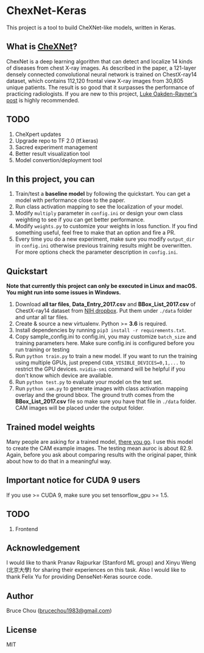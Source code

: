 # ChexNet-Keras
This project is a tool to build CheXNet-like models, written in Keras.

## What is [CheXNet](https://arxiv.org/pdf/1711.05225.pdf)?
ChexNet is a deep learning algorithm that can detect and localize 14 kinds of diseases from chest X-ray images. As described in the paper, a 121-layer densely connected convolutional neural network is trained on ChestX-ray14 dataset, which contains 112,120 frontal view X-ray images from 30,805 unique patients. The result is so good that it surpasses the performance of practicing radiologists. If you are new to this project, [Luke Oakden-Rayner's post](https://lukeoakdenrayner.wordpress.com/2017/12/18/the-chestxray14-dataset-problems/) is highly recommended.

## TODO
1. CheXpert updates
2. Upgrade repo to TF 2.0 (tf.keras)
3. Sacred experiment management
4. Better result visualization tool
5. Model convertion/deployment tool

## In this project, you can
1. Train/test a **baseline model** by following the quickstart. You can get a model with performance close to the paper.
2. Run class activation mapping to see the localization of your model.
3. Modify `multiply` parameter in `config.ini` or design your own class weighting to see if you can get better performance.
4. Modify `weights.py` to customize your weights in loss function. If you find something useful, feel free to make that an option and fire a PR.
5. Every time you do a new experiment, make sure you modify `output_dir` in `config.ini` otherwise previous training results might be overwritten. For more options check the parameter description in `config.ini`.

## Quickstart
**Note that currently this project can only be executed in Linux and macOS. You might run into some issues in Windows.**
1. Download **all tar files**, **Data_Entry_2017.csv** and **BBox_List_2017.csv** of ChestX-ray14 dataset from [NIH dropbox](https://nihcc.app.box.com/v/ChestXray-NIHCC). Put them under `./data` folder and untar all tar files.
2. Create & source a new virtualenv. Python >= **3.6** is required.
3. Install dependencies by running `pip3 install -r requirements.txt`.
4. Copy sample_config.ini to config.ini, you may customize `batch_size` and training parameters here. Make sure config.ini is configured before you run training or testing
5. Run `python train.py` to train a new model. If you want to run the training using multiple GPUs, just prepend `CUDA_VISIBLE_DEVICES=0,1,...` to restrict the GPU devices. `nvidia-smi` command will be helpful if you don't know which device are available.
6. Run `python test.py` to evaluate your model on the test set.
7. Run `python cam.py` to generate images with class activation mapping overlay and the ground bbox. The ground truth comes from the **BBox_List_2017.csv** file so make sure you have that file in `./data` folder. CAM images will be placed under the output folder.

## Trained model weights
Many people are asking for a trained model, [there you go](https://drive.google.com/open?id=19BllaOvs2x5PLV_vlWMy4i8LapLb2j6b). I use this model to create the CAM example images. The testing mean auroc is about 82.9. Again, before you ask about comparing results with the original paper, think about how to do that in a meaningful way.

## Important notice for CUDA 9 users
If you use >= CUDA 9, make sure you set tensorflow_gpu >= 1.5.

## TODO
1. Frontend

## Acknowledgement
I would like to thank Pranav Rajpurkar (Stanford ML group) and Xinyu Weng (北京大學) for sharing their experiences on this task. Also I would like to thank Felix Yu for providing DenseNet-Keras source code.

## Author
Bruce Chou (brucechou1983@gmail.com)

## License
MIT
